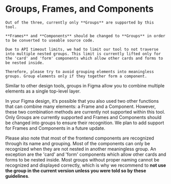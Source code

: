 # Groups, Frames, and Components

```warning
Out of the three, currently only **Groups** are supported by this tool.

**Frames** and **Components** should be changed to **Groups** in order to be converted to useable source code.
```
```warning
Due to API timeout limits, we had to limit our tool to not traverse into multiple nested groups. This limit is currently lifted only for the 'card' and 'form' components which allow other cards and forms to be nested inside. 

Therefore, please try to avoid grouping elements into meaningless groups. Group elements only if they together form a component.
```

Similar to other design tools, groups in Figma allow you to combine multiple elements as a single top-level layer.

In your Figma design, it’s possible that you also used two other functions that can combine many elements: a Frame and a Component. However, these two combination methods are currently not supported within this tool. Only Groups are currently supported and Frames and Components should be changed into groups to ensure their recognition. We plan to add support for Frames and Components in a future update.

Please also note that most of the frontend components are recognized through its name and grouping. Most of the components can only be recognized when they are not nested in another meaningless group. An exception are the 'card' and 'form' components which allow other cards and forms to be nested inside. Most groups without proper naming cannot be recognized and displayed correctly, which is why we recommend to **not use the group in the current version unless you were told so by these guidelines**.
